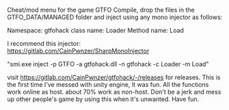 Cheat/mod menu for the game GTFO
Compile, drop the files in the GTFO_DATA/MANAGED folder and inject using any mono injector as follows:

Namespace: gtfohack
class name: Loader
Method name: Load

I recommend this injector:
https://gitlab.com/CainPwnzer/SharpMonoInjector

"smi.exe inject -p GTFO -a gtfohack.dll -n gtfohack -c Loader -m Load"

visit https://gitlab.com/CainPwnzer/gtfohack/-/releases for releases.
This is the first time I've messed with unity engine, It was fun.
All the functions work online as host. about 70% work as non-host. 
Don't be a jerk and mess up other people's game by using this when it's unwanted.
Have fun.
